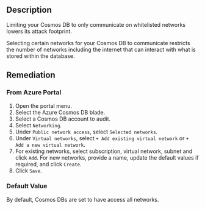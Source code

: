 ## Description

Limiting your Cosmos DB to only communicate on whitelisted networks lowers its attack footprint.

Selecting certain networks for your Cosmos DB to communicate restricts the number of networks including the internet that can interact with what is stored within the database.

## Remediation

### From Azure Portal

1. Open the portal menu.
2. Select the Azure Cosmos DB blade.
3. Select a Cosmos DB account to audit.
4. Select `Networking`.
5. Under `Public network access`, select `Selected networks`.
6. Under `Virtual networks`, select `+ Add existing virtual network` or `+ Add a new virtual network`.
7. For existing networks, select subscription, virtual network, subnet and click `Add`. For new networks, provide a name, update the default values if required, and click `Create`.
8. Click `Save`.

### Default Value

By default, Cosmos DBs are set to have access all networks.
